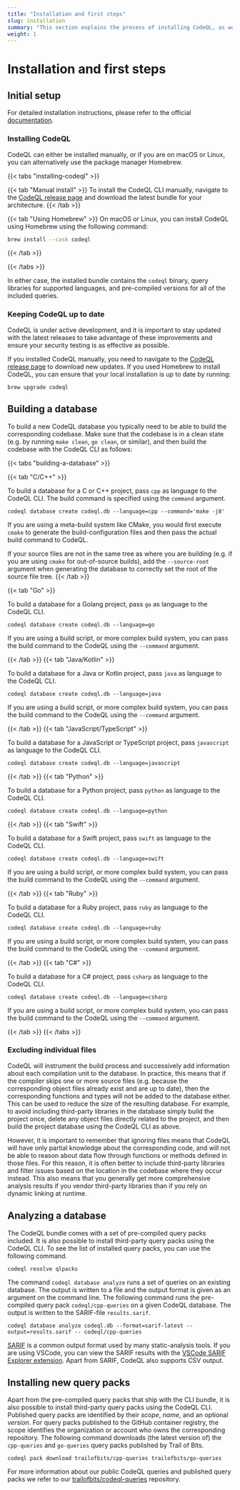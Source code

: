 ```yaml
---
title: "Installation and first steps"
slug: installation
summary: "This section explains the process of installing CodeQL, as well as how to build and analyze a CodeQL database."
weight: 1
---
```


# Installation and first steps

## Initial setup

For detailed installation instructions, please refer to the official
[documentation](https://docs.github.com/en/code-security/codeql-cli/getting-started-with-the-codeql-cli/setting-up-the-codeql-cli).

### Installing CodeQL

CodeQL can either be installed manually, or if you are on macOS or Linux,
you can alternatively use the package manager Homebrew.

{{< tabs "installing-codeql" >}}

{{< tab "Manual install" >}}
To install the CodeQL CLI manually, navigate to the [CodeQL release page](https://github.com/github/codeql-action/releases)
and download the latest bundle for your architecture.
{{< /tab >}}

{{< tab "Using Homebrew" >}}
On macOS or Linux, you can install CodeQL using Homebrew using the following command:

```sh
brew install --cask codeql
```

{{< /tab >}}

{{< /tabs >}}

In either case, the installed bundle contains the `codeql` binary, query
libraries for supported languages, and pre-compiled versions for all of
the included queries.

### Keeping CodeQL up to date

CodeQL is under active development, and it is important to stay updated with the
latest releases to take advantage of these improvements and ensure your security
testing is as effective as possible.

If you installed CodeQL manually, you need to navigate to the [CodeQL release page](https://github.com/github/codeql-action/releases)
to download new updates. If you used Homebrew to install CodeQL, you can ensure
that your local installation is up to date by running:

```shell
brew upgrade codeql
```

## Building a database

To build a new CodeQL database you typically need to be able to build the
corresponding codebase. Make sure that the codebase is in a clean state (e.g.
by running `make clean`, `go clean`, or similar), and then build the codebase
with the CodeQL CLI as follows:

{{< tabs "building-a-database" >}}

{{< tab "C/C++" >}}

To build a database for a C or C++ project, pass `cpp` as language to the CodeQL
CLI. The build command is specified using the `command` argument.

```shell
codeql database create codeql.db --language=cpp --command='make -j8'
```

If you are using a meta-build system like CMake, you would first execute `cmake`
to generate the build-configuration files and then pass the actual build command
to CodeQL.

If your source files are not in the same tree as where you are building (e.g.
if you are using `cmake` for out-of-source builds), add the `--source-root`
argument when generating the database to correctly set the root of the source
file tree.
{{< /tab >}}

{{< tab "Go" >}}

To build a database for a Golang project, pass `go` as language to the CodeQL
CLI.

```shell
codeql database create codeql.db --language=go
```

If you are using a build script, or more complex build system, you can pass the
build command to the CodeQL using the `--command` argument.

{{< /tab >}}
{{< tab "Java/Kotlin" >}}

To build a database for a Java or Kotlin project, pass `java` as language to the
CodeQL CLI.

```shell
codeql database create codeql.db --language=java
```

If you are using a build script, or more complex build system, you can pass the
build command to the CodeQL using the `--command` argument.

{{< /tab >}}
{{< tab "JavaScript/TypeScript" >}}

To build a database for a JavaScript or TypeScript project, pass `javascript` as
language to the CodeQL CLI.

```shell
codeql database create codeql.db --language=javascript
```

{{< /tab >}}
{{< tab "Python" >}}

To build a database for a Python project, pass `python` as language to the
CodeQL CLI.

```shell
codeql database create codeql.db --language=python
```

{{< /tab >}}
{{< tab "Swift" >}}

To build a database for a Swift project, pass `swift` as language to the CodeQL
CLI.

```shell
codeql database create codeql.db --language=swift
```

If you are using a build script, or more complex build system, you can pass the
build command to the CodeQL using the `--command` argument.

{{< /tab >}}
{{< tab "Ruby" >}}

To build a database for a Ruby project, pass `ruby` as language to the CodeQL CLI.

```shell
codeql database create codeql.db --language=ruby
```

If you are using a build script, or more complex build system, you can pass the
build command to the CodeQL using the `--command` argument.

{{< /tab >}}
{{< tab "C#" >}}

To build a database for a C# project, pass `csharp` as language to the CodeQL CLI.

```shell
codeql database create codeql.db --language=csharp
```

If you are using a build script, or more complex build system, you can pass the
build command to the CodeQL using the `--command` argument.

{{< /tab >}}
{{< /tabs >}}

### Excluding individual files

CodeQL will instrument the build process and successively add information about
each compilation unit to the database. In practice, this means that if the
compiler skips one or more source files (e.g. because the corresponding object
files already exist and are up to date), then the corresponding functions and
types will not be added to the database either. This can be used to reduce the
size of the resulting database. For example, to avoid including third-party
libraries in the database simply build the project once, delete any object files
directly related to the project, and then build the project database using the
CodeQL CLI as above.

However, it is important to remember that ignoring files means that CodeQL
will have only partial knowledge about the corresponding code, and will not be
able to reason about data flow through functions or methods defined in those
files. For this reason, it is often better to include third-party libraries and
filter issues based on the location in the codebase where they occur instead.
This also means that you generally get more comprehensive analysis results if
you vendor third-party libraries than if you rely on dynamic linking at runtime.

## Analyzing a database

The CodeQL bundle comes with a set of pre-compiled query packs included. It is
also possible to install third-party query packs using the CodeQL CLI. To see
the list of installed query packs, you can use the following command.

```shell
codeql resolve qlpacks
```

The command `codeql database analyze` runs a set of queries on an existing
database. The output is written to a file and the output format is given as an
argument on the command line. The following command runs the pre-compiled query
pack `codeql/cpp-queries` on a given CodeQL database. The output is written to
the SARIF-file `results.sarif`.

```shell
codeql database analyze codeql.db --format=sarif-latest --output=results.sarif -- codeql/cpp-queries
```

[SARIF](https://github.com/microsoft/sarif-tutorials) is a common output format
used by many static-analysis tools. If you are using VSCode, you can view the SARIF results with the
[VSCode SARIF Explorer extension](https://marketplace.visualstudio.com/items?itemName=trailofbits.sarif-explorer).
Apart from SARIF, CodeQL also supports CSV output.

## Installing new query packs

Apart from the pre-compiled query packs that ship with the CLI bundle, it is
also possible to install third-party query packs using the CodeQL CLI. Published
query packs are identified by their _scope_, _name_, and an optional _version_.
For query packs published to the GitHub container registry, the scope identifies
the organization or account who owns the corresponding repository. The following
command downloads (the latest version of) the `cpp-queries` and `go-queries`
query packs published by Trail of Bits.

```shell
codeql pack download trailofbits/cpp-queries trailofbits/go-queries
```

For more information about our public CodeQL queries and published query packs
we refer to our [trailofbits/codeql-queries](https://github.com/trailofbits/codeql-queries)
repository.
